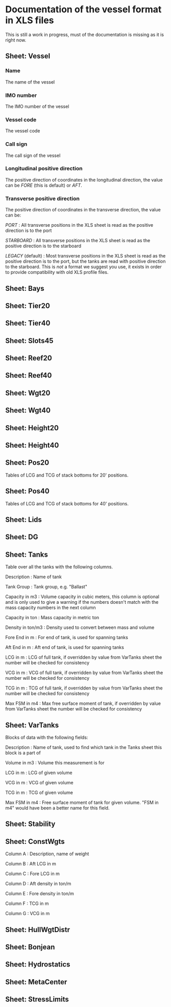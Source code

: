 Documentation of the vessel format in XLS files
===============================================

This is still a work in progress, must of the documentation is missing as it is right now.

Sheet: Vessel
-------------

### Name
The name of the vessel

### IMO number
The IMO number of the vessel

### Vessel code
The vessel code

### Call sign
The call sign of the vessel

### Longitudinal positive direction
The positive direction of coordinates in the longitudinal direction, the value can be _FORE_ (this is default) or _AFT_.

### Transverse positive direction
The positive direction of coordinates in the transverse direction, the value can be:

_PORT_
:   All transverse positions in the XLS sheet is read as the positive direction is to the port

_STARBOARD_
:   All transverse positions in the XLS sheet is read as the positive direction is to the starboard

_LEGACY_ (default)
:   Most transverse positions in the XLS sheet is read as the positive direction is to the port, but the tanks are
    read with positive direction to the starboard. This is *not* a format we suggest you use, it exists in order to
    provide compatibility with old XLS profile files.


Sheet: Bays
-----------


Sheet: Tier20
-------------


Sheet: Tier40
-------------


Sheet: Slots45
--------------


Sheet: Reef20
-------------


Sheet: Reef40
-------------


Sheet: Wgt20
------------


Sheet: Wgt40
------------


Sheet: Height20
---------------


Sheet: Height40
---------------


Sheet: Pos20
------------
Tables of LCG and TCG of stack bottoms for 20' positions.


Sheet: Pos40
------------
Tables of LCG and TCG of stack bottoms for 40' positions.


Sheet: Lids
-----------


Sheet: DG
---------


Sheet: Tanks
------------

Table over all the tanks with the following columns.

Description
:   Name of tank

Tank Group
:   Tank group, e.g. "Ballast"

Capacity in m3
:   Volume capacity in cubic meters, this column is optional and is only used to give a warning if the numbers
    doesn't match with the mass capacity numbers in the next column

Capacity in ton
:   Mass capacity in metric ton

Density in ton/m3
:   Density used to convert between mass and volume

Fore End in m
:   For end of tank, is used for spanning tanks

Aft End in m
:   Aft end of tank, is used for spanning tanks

LCG in m
:   LCG of full tank, if overridden by value from VarTanks sheet the number will be checked for consistency

VCG in m
:   VCG of full tank, if overridden by value from VarTanks sheet the number will be checked for consistency

TCG in m
:   TCG of full tank, if overridden by value from VarTanks sheet the number will be checked for consistency

Max FSM in m4
:   Max free surface moment of tank, if overridden by value from VarTanks sheet the number will be checked for
    consistency


Sheet: VarTanks
---------------

Blocks of data with the following fields:

Description
:   Name of tank, used to find which tank in the Tanks sheet this block is a part of

Volume in m3
:   Volume this measurement is for

LCG in m
:   LCG of given volume

VCG in m
:   VCG of given volume

TCG in m
:   TCG of given volume

Max FSM in m4
:   Free surface moment of tank for given volume.
    "FSM in m4" would have been a better name for this field.


Sheet: Stability
----------------


Sheet: ConstWgts
----------------

Column A
:   Description, name of weight

Column B
:   Aft LCG in m

Column C
:   Fore LCG in m

Column D
:   Aft density in ton/m

Column E
:   Fore density in ton/m

Column F
:   TCG in m

Column G
:   VCG in m


Sheet: HullWgtDistr
-------------------


Sheet: Bonjean
--------------


Sheet: Hydrostatics
-------------------


Sheet: MetaCenter
-----------------


Sheet: StressLimits
-------------------

